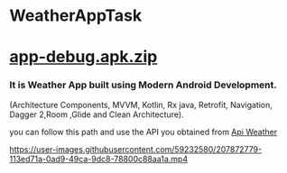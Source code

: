 # WeatherAppTask

# [app-debug.apk.zip](https://github.com/Fatih-Baser/WeatherAppTask/files/10242165/app-debug.apk.zip)

### It is Weather App built using Modern Android Development. 
(Architecture Components, MVVM, Kotlin, Rx java, Retrofit, Navigation, Dagger 2,Room ,Glide and Clean Architecture).


you can follow this path and use the API you obtained from [Api Weather](https://www.weatherapi.com/) 

https://user-images.githubusercontent.com/59232580/207872779-113ed71a-0ad9-49ca-9dc8-78800c88aa1a.mp4




